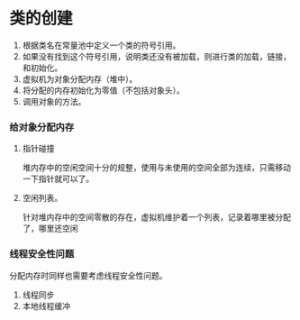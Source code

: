 类的创建
========

1.	根据类名在常量池中定义一个类的符号引用。
2.	如果没有找到这个符号引用，说明类还没有被加载，则进行类的加载，链接，和初始化。
3.	虚拟机为对象分配内存（堆中）。
4.	将分配的内存初始化为零值（不包括对象头）。
5.	调用对象的<init>方法。

### 给对象分配内存

1.	指针碰撞

	堆内存中的空闲空间十分的规整，使用与未使用的空间全部为连续，只需移动一下指针就可以了。

2.	空闲列表。

	针对堆内存中的空间零散的存在，虚拟机维护着一个列表，记录着哪里被分配了，哪里还空闲

### 线程安全性问题

分配内存时同样也需要考虑线程安全性问题。

1.	线程同步
2.	本地线程缓冲

